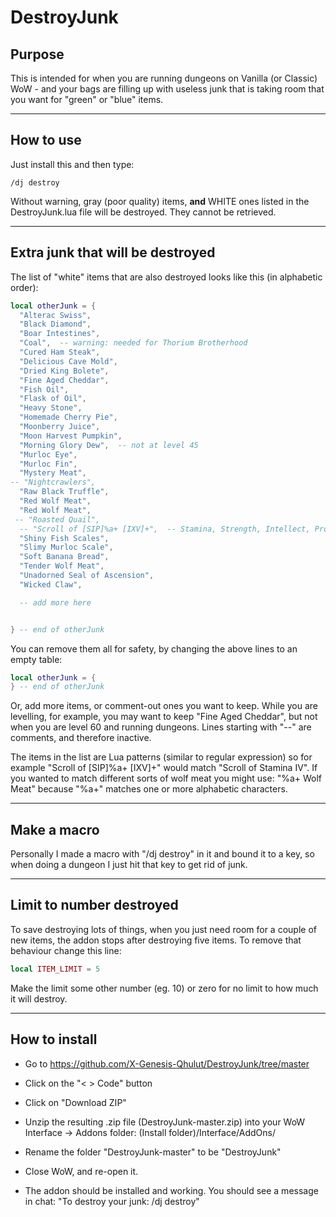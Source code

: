 # DestroyJunk

## Purpose

This is intended for when you are running dungeons on Vanilla (or Classic) WoW - and your bags are filling up with useless
junk that is taking room that you want for "green" or "blue" items.

---

## How to use

Just install this and then type:

```
/dj destroy
```

Without warning, gray (poor quality) items, **and** WHITE ones listed in the DestroyJunk.lua file will be destroyed. They cannot be retrieved.

---

## Extra junk that will be destroyed

The list of "white" items that are also destroyed looks like this (in alphabetic order):

```lua
local otherJunk = {
  "Alterac Swiss",
  "Black Diamond",
  "Boar Intestines",
  "Coal",  -- warning: needed for Thorium Brotherhood
  "Cured Ham Steak",
  "Delicious Cave Mold",
  "Dried King Bolete",
  "Fine Aged Cheddar",
  "Fish Oil",
  "Flask of Oil",
  "Heavy Stone",
  "Homemade Cherry Pie",
  "Moonberry Juice",
  "Moon Harvest Pumpkin",
  "Morning Glory Dew",  -- not at level 45
  "Murloc Eye",
  "Murloc Fin",
  "Mystery Meat",
-- "Nightcrawlers",
  "Raw Black Truffle",
  "Red Wolf Meat",
  "Red Wolf Meat",
 -- "Roasted Quail",
  -- "Scroll of [SIP]%a+ [IXV]+",  -- Stamina, Strength, Intellect, Protection, Spirit -- exclude "Mizrael"
  "Shiny Fish Scales",
  "Slimy Murloc Scale",
  "Soft Banana Bread",
  "Tender Wolf Meat",
  "Unadorned Seal of Ascension",
  "Wicked Claw",

  -- add more here


} -- end of otherJunk

```


You can remove them all for safety, by changing the above lines to an empty table:

```lua
local otherJunk = {
} -- end of otherJunk

```

Or, add more items, or comment-out ones you want to keep. While you are levelling, for example, you may want to keep "Fine Aged Cheddar", but not when you are level 60 and running dungeons. Lines starting with "--" are comments, and therefore inactive.

The items in the list are Lua patterns (similar to regular expression) so for example "Scroll of [SIP]%a+ [IXV]+" would match "Scroll of Stamina IV". If you wanted to match different sorts of wolf meat you might use: "%a+ Wolf Meat" because "%a+" matches one or more alphabetic characters.

---

## Make a macro

Personally I made a macro with "/dj destroy" in it and bound it to a key, so when doing a dungeon I just hit that key to get rid of junk.

---

## Limit to number destroyed


To save destroying lots of things, when you just need room for a couple of new items, the addon stops after destroying five items. To remove that behaviour change this line:

```lua
local ITEM_LIMIT = 5
```

Make the limit some other number (eg. 10) or zero for no limit to how much it will destroy.


---

## How to install

* Go to <https://github.com/X-Genesis-Qhulut/DestroyJunk/tree/master>

* Click on the "\< \> Code" button

* Click on "Download ZIP"

* Unzip the resulting .zip file (DestroyJunk-master.zip) into your WoW Interface -> Addons folder: (Install folder)/Interface/AddOns/

* Rename the folder "DestroyJunk-master" to be "DestroyJunk"

* Close WoW, and re-open it.

* The addon should be installed and working. You should see a message in chat: "To destroy your junk:  /dj destroy"
